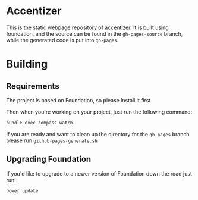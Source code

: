 # Accentizer

This is the static webpage repository of [accentizer](http://sztupy.hu/accentizer). It is built using foundation, and the
source can be found in the `gh-pages-source` branch, while the generated code is put into `gh-pages`.

# Building

## Requirements

The project is based on Foundation, so please install it first

Then when you're working on your project, just run the following command:

```bash
bundle exec compass watch
```

If you are ready and want to clean up the directory for the `gh-pages` branch please run `github-pages-generate.sh`

## Upgrading Foundation

If you'd like to upgrade to a newer version of Foundation down the road just run:

```bash
bower update
```
